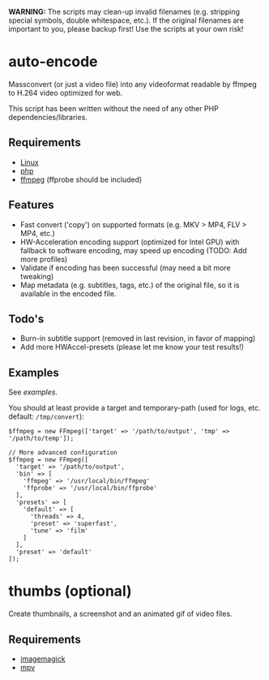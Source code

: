 **WARNING:** The scripts may clean-up invalid filenames (e.g. stripping special symbols, double whitespace, etc.). If the original filenames are important to you, please backup first! Use the scripts at your own risk!

# auto-encode
Massconvert (or just a video file) into any videoformat readable by ffmpeg to H.264 video optimized for web.

This script has been written without the need of any other PHP dependencies/libraries.

## Requirements
* [Linux](https://www.archlinux.org/)
* [php](https://www.archlinux.org/packages/extra/x86_64/php/)
* [ffmpeg](https://www.archlinux.org/packages/extra/x86_64/ffmpeg) (ffprobe should be included)

## Features
* Fast convert ('copy') on supported formats (e.g. MKV > MP4, FLV > MP4, etc.)
* HW-Acceleration encoding support (optimized for Intel GPU) with fallback to software encoding, may speed up encoding (TODO: Add more profiles)
* Validate if encoding has been successful (may need a bit more tweaking)
* Map metadata (e.g. subtitles, tags, etc.) of the original file, so it is available in the encoded file.

## Todo's
* Burn-in subtitle support (removed in last revision, in favor of mapping)
* Add more HWAccel-presets (please let me know your test results!)

## Examples
See *examples*.

You should at least provide a target and temporary-path (used for logs, etc. default: `/tmp/convert`):
```
$ffmpeg = new FFmpeg(['target' => '/path/to/output', 'tmp' => '/path/to/temp']);

// More advanced configuration
$ffmpeg = new FFmpeg([
  'target' => '/path/to/output',
  'bin' => [
    'ffmpeg' => '/usr/local/bin/ffmpeg'
    'ffprobe' => '/usr/local/bin/ffprobe'
  ],  
  'presets' => [
    'default' => [
      'threads' => 4,
      'preset' => 'superfast',
      'tune' => 'film'
    ]
  ],
  'preset' => 'default'
]);

```

# thumbs (optional)
Create thumbnails, a screenshot and an animated gif of video files.

## Requirements
* [imagemagick](https://www.archlinux.org/packages/extra/x86_64/imagemagick)
* [mpv](https://www.archlinux.org/packages/extra/x86_64/imagemagick)
